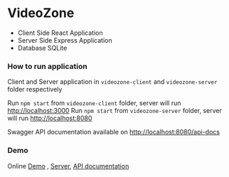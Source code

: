 # VideoZone 
- Client Side React Application 
- Server Side Express Application 
- Database SQLite 

### How to run application

Client and Server application in `videozone-client` and `videozone-server` folder respectively

Run `npm start` from `videozone-client` folder, server will run [http://localhost:3000](http://localhost:8080) 
Run `npm start` from `videozone-server` folder, server will run [http://localhost:8080](http://localhost:8080)

Swagger API documentation available on [http://localhost:8080/api-docs](http://localhost:8080/api-docs)


### Demo 

Online [Demo](https://videozone-client.herokuapp.com/) , [Server](https://videzone-server.herokuapp.com/),
[API documentation](https://videzone-server.herokuapp.com/api-docs)


